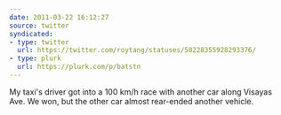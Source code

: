 ```yaml
---
date: 2011-03-22 16:12:27
source: twitter
syndicated:
- type: twitter
  url: https://twitter.com/roytang/statuses/50228355928293376/
- type: plurk
  url: https://plurk.com/p/batstn
---
```


My taxi's driver got into a 100 km/h race with another car along Visayas Ave. We won, but the other car almost rear-ended another vehicle.